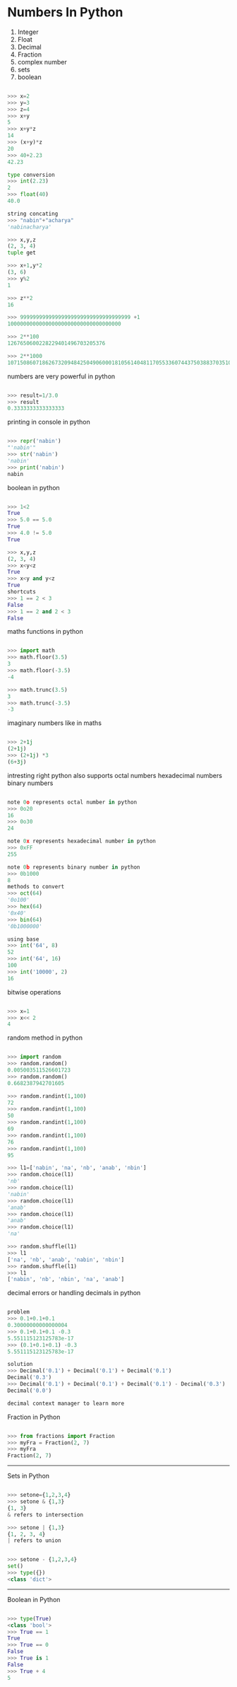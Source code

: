 # Numbers In Python

1. Integer
1. Float
1. Decimal
1. Fraction
1. complex number
1. sets
1. boolean

```python

>>> x=2
>>> y=3
>>> z=4
>>> x+y
5
>>> x+y*z
14
>>> (x+y)*z
20
>>> 40+2.23  
42.23

type conversion
>>> int(2.23)
2
>>> float(40)
40.0

string concating
>>> "nabin"+"acharya"
'nabinacharya'

>>> x,y,z
(2, 3, 4)
tuple get 

>>> x+1,y*2
(3, 6)
>>> y%2
1

>>> z**2
16

>>> 99999999999999999999999999999999999 +1
100000000000000000000000000000000000

>>> 2**100
1267650600228229401496703205376

>>> 2**1000
10715086071862673209484250490600018105614048117055336074437503883703510511249361224931983788156958581275946729175531468251871452856923140435984577574698574803934567774824230985421074605062371141877954182153046474983581941267398767559165543946077062914571196477686542167660429831652624386837205668069376
```

numbers are very powerful in python

```python

>>> result=1/3.0
>>> result
0.3333333333333333
```

printing in console in python
```python

>>> repr('nabin')
"'nabin'"
>>> str('nabin')
'nabin'
>>> print('nabin')
nabin
```
boolean in python
```python

>>> 1<2
True
>>> 5.0 == 5.0
True
>>> 4.0 != 5.0
True

>>> x,y,z
(2, 3, 4)
>>> x<y<z
True
>>> x<y and y<z
True
shortcuts
>>> 1 == 2 < 3 
False
>>> 1 == 2 and 2 < 3 
False
```


maths functions in python
```python

>>> import math
>>> math.floor(3.5)
3
>>> math.floor(-3.5) 
-4

>>> math.trunc(3.5)
3
>>> math.trunc(-3.5) 
-3
```
imaginary numbers like in maths
```python

>>> 2+1j
(2+1j)
>>> (2+1j) *3
(6+3j)
```
intresting right python also supports
octal numbers
hexadecimal numbers
binary numbers

```python

note 0o represents octal number in python
>>> 0o20
16
>>> 0o30
24

note 0x represents hexadecimal number in python
>>> 0xFF
255

note 0b represents binary number in python
>>> 0b1000
8
methods to convert
>>> oct(64)
'0o100'
>>> hex(64)
'0x40'
>>> bin(64)
'0b1000000'

using base
>>> int('64', 8)
52
>>> int('64', 16)
100
>>> int('10000', 2) 
16
```
bitwise operations
```python

>>> x=1
>>> x<< 2
4
```

random method in python
```python

>>> import random 
>>> random.random()
0.005003511526601723
>>> random.random()
0.6682387942701605

>>> random.randint(1,100) 
72
>>> random.randint(1,100)
50
>>> random.randint(1,100)
69
>>> random.randint(1,100)
76
>>> random.randint(1,100)
95

>>> l1=['nabin', 'na', 'nb', 'anab', 'nbin']
>>> random.choice(l1)
'nb'
>>> random.choice(l1)
'nabin'
>>> random.choice(l1)
'anab'
>>> random.choice(l1)
'anab'
>>> random.choice(l1)
'na'

>>> random.shuffle(l1)
>>> l1
['na', 'nb', 'anab', 'nabin', 'nbin']
>>> random.shuffle(l1)
>>> l1
['nabin', 'nb', 'nbin', 'na', 'anab']
```

decimal errors or handling decimals in python
```python

problem
>>> 0.1+0.1+0.1
0.30000000000000004
>>> 0.1+0.1+0.1 -0.3
5.551115123125783e-17
>>> (0.1+0.1+0.1) -0.3 
5.551115123125783e-17

solution
>>> Decimal('0.1') + Decimal('0.1') + Decimal('0.1')
Decimal('0.3')
>>> Decimal('0.1') + Decimal('0.1') + Decimal('0.1') - Decimal('0.3')
Decimal('0.0')

decimal context manager to learn more
```

Fraction in Python
```python

>>> from fractions import Fraction 
>>> myFra = Fraction(2, 7)
>>> myFra
Fraction(2, 7)

```

---
Sets in Python
```python

>>> setone={1,2,3,4}
>>> setone & {1,3}
{1, 3}
& refers to intersection

>>> setone | {1,3} 
{1, 2, 3, 4}
| refers to union


>>> setone - {1,2,3,4}
set()
>>> type({})
<class 'dict'>
```

---

Boolean in Python
```python

>>> type(True) 
<class 'bool'>
>>> True == 1
True
>>> True == 0
False
>>> True is 1      
False
>>> True + 4
5
```